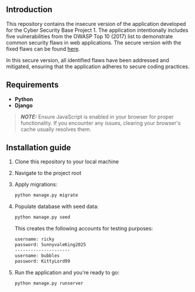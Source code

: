 ## Introduction

This repository contains the insecure version of the application developed for the Cyber Security Base Project 1. The application intentionally includes five vulnerabilities from the OWASP Top 10 (2017) list to demonstrate common security flaws in web applications.  The secure version with the fixed flaws can be found [here](https://github.com/LerkkaP/twitter-secure).

In this secure version, all identified flaws have been addressed and mitigated, ensuring that the application adheres to secure coding practices.



## Requirements

- **Python**
- **Django**
> **_NOTE:_** Ensure JavaScript is enabled in your browser for proper functionality. If you encounter any issues, clearing your browser's cache usually resolves them.

## Installation guide


1. Clone this repository to your local machine

2. Navigate to the project root

3. Apply migrations:

   ```bash
   python manage.py migrate
   ```

4. Populate database with seed data:

   ```bash
   python manage.py seed
   ```
   This creates the following accounts for testing purposes:

   ```bash
   username: ricky
   password: SunnyvaleKing2025
   ---------------------
   username: bubbles
   password: KittyLord99
   ```
   
5. Run the application and you're ready to go:

   ```bash
   python manage.py runserver
   ```
